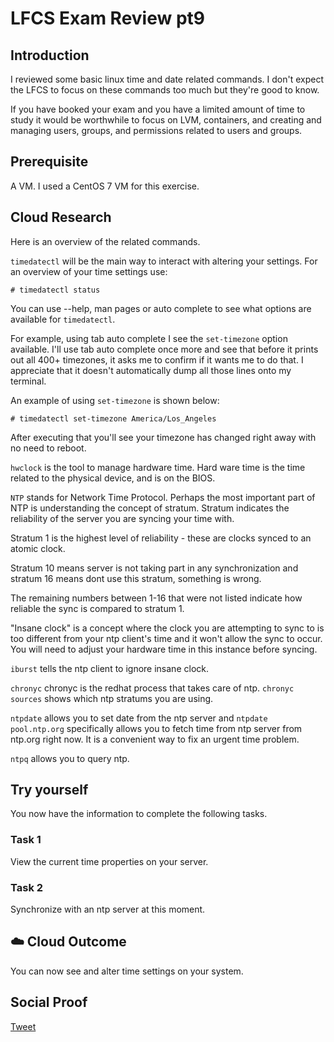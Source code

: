 # LFCS Exam Review pt9

## Introduction

I reviewed some basic linux time and date related commands. I don't expect the LFCS to focus on these commands too much but they're good to know. 

If you have booked your exam and you have a limited amount of time to study it would be worthwhile to focus on LVM, containers, and creating and managing users, groups, and permissions related to users and groups. 

## Prerequisite

A VM. I used a CentOS 7 VM for this exercise.

## Cloud Research

Here is an overview of the related commands.

```timedatectl``` will be the main way to interact with altering your settings. For an overview of your time settings use:
```
# timedatectl status
```
You can use --help, man pages or auto complete to see what options are available for ```timedatectl```.

For example, using tab auto complete I see the ```set-timezone``` option available. I'll use tab auto complete once more and see that before it prints out all 400+ timezones, it asks me to confirm if it wants me to do that. I appreciate that it doesn't automatically dump all those lines onto my terminal.

An example of using ```set-timezone``` is shown below:
```
# timedatectl set-timezone America/Los_Angeles
```
After executing that you'll see your timezone has changed right away with no need to reboot.

```hwclock``` is the tool to manage hardware time. Hard ware time is the time related to the physical device, and is on the BIOS.  

```NTP``` stands for Network Time Protocol. Perhaps the most important part of NTP is understanding the concept of stratum. Stratum indicates the reliability of the server you are syncing your time with.

Stratum 1 is the highest level of reliability - these are clocks synced to an atomic clock.

Stratum 10 means server is not taking part in any synchronization and stratum 16 means dont use this stratum, something is wrong.

The remaining numbers between 1-16 that were not listed indicate how reliable the sync is compared to stratum 1. 

"Insane clock" is a concept where the clock you are attempting to sync to is too different from your ntp client's time and it won't allow the sync to occur. You will need to adjust your hardware time in this instance before syncing.

```iburst``` tells the ntp client to ignore insane clock.

```chronyc``` chronyc is the redhat process that takes care of ntp.
```chronyc sources``` shows which ntp stratums you are using.

```ntpdate``` allows you to set date from the ntp server and ```ntpdate pool.ntp.org``` specifically allows you to fetch time from ntp server from ntp.org right now. It is a convenient way to fix an urgent time problem.

```ntpq``` allows you to query ntp.

## Try yourself

You now have the information to complete the following tasks.

### Task 1

View the current time properties on your server.

### Task 2

Synchronize with an ntp server at this moment.

## ☁️ Cloud Outcome

You can now see and alter time settings on your system.

## Social Proof

[Tweet]()
